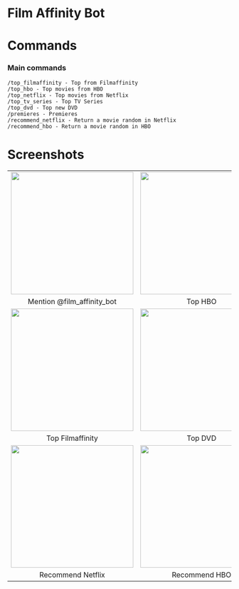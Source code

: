 # Film Affinity Bot

# Commands

### Main commands
```
/top_filmaffinity - Top from Filmaffinity
/top_hbo - Top movies from HBO
/top_netflix - Top movies from Netflix
/top_tv_series - Top TV Series
/top_dvd - Top new DVD
/premieres - Premieres
/recommend_netflix - Return a movie random in Netflix
/recommend_hbo - Return a movie random in HBO
```

# Screenshots
|   |   |   |
|:---:|:---:|:---:|
|<img src="http://i.imgur.com/DVFiBHZ.jpg" width="275">|<img src="http://i.imgur.com/o3K3pLq.jpg" width="275">|<img src="http://i.imgur.com/aNJyZkX.jpg" width="275">|
|Mention @film_affinity_bot|Top HBO|Top Netflix|
|<img src="http://i.imgur.com/wx3Tj5N.jpg" width="275">|<img src="http://i.imgur.com/TfwyKEN.jpg" width="275">|<img src="http://i.imgur.com/Yp6Y8Mn.jpg" width="275">|
|Top Filmaffinity|Top DVD|Premieres|
|<img src="http://i.imgur.com/M2BdbsY.jpg" width="275">|<img src="http://i.imgur.com/15PQWQ0.jpg" width="275">|---|
|Recommend Netflix|Recommend HBO|---|

